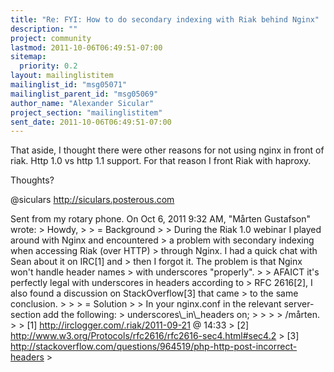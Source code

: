 ```yaml
---
title: "Re: FYI: How to do secondary indexing with Riak behind Nginx"
description: ""
project: community
lastmod: 2011-10-06T06:49:51-07:00
sitemap:
  priority: 0.2
layout: mailinglistitem
mailinglist_id: "msg05071"
mailinglist_parent_id: "msg05069"
author_name: "Alexander Sicular"
project_section: "mailinglistitem"
sent_date: 2011-10-06T06:49:51-07:00
---
```



That aside, I thought there were other reasons for not using nginx in front
of riak. Http 1.0 vs http 1.1 support. For that reason I front Riak with
haproxy.

Thoughts?

@siculars
http://siculars.posterous.com

Sent from my rotary phone.
On Oct 6, 2011 9:32 AM, "Mårten Gustafson" 
wrote:
&gt; Howdy,
&gt;
&gt; = Background
&gt;
&gt; During the Riak 1.0 webinar I played around with Nginx and encountered
&gt; a problem with secondary indexing when accessing Riak (over HTTP)
&gt; through Nginx. I had a quick chat with Sean about it on IRC[1] and
&gt; then I forgot it. The problem is that Nginx won't handle header names
&gt; with underscores "properly".
&gt;
&gt; AFAICT it's perfectly legal with underscores in headers according to
&gt; RFC 2616[2], I also found a discussion on StackOverflow[3] that came
&gt; to the same conclusion.
&gt;
&gt;
&gt; = Solution
&gt;
&gt; In your nginx.conf in the relevant server-section add the following:
&gt; underscores\\_in\\_headers on;
&gt;
&gt;
&gt;
&gt; /mårten.
&gt;
&gt; [1] http://irclogger.com/.riak/2011-09-21 @ 14:33
&gt; [2] http://www.w3.org/Protocols/rfc2616/rfc2616-sec4.html#sec4.2
&gt; [3]
http://stackoverflow.com/questions/964519/php-http-post-incorrect-headers
&gt;

